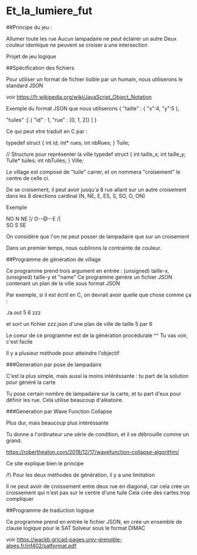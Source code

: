 # Et_la_lumiere_fut

##Principe du jeu : 

Allumer toute les rue
Aucun lampadaire ne peut éclairer un autre
Deux couleur identique ne peuvent se croiser a une intersection





Projet de jeu logique 



	

##Spécification des fichiers 

Pour utiliser un format de fichier lisible par un humain, nous utiliserons le standard JSON

voir https://fr.wikipedia.org/wiki/JavaScript_Object_Notation

Exemple du format JSON que nous utiliserons
{
  "taille" : {
	"x":4,
	"y":5
  },
	
 "tuiles" :[
   {
   "id" : 1,
   "rue" : [0, 1, 2]}
   ]
}

Ce qui peut etre traduit en C par : 

typedef struct {
    int id;
    int* rues;
    int nbRues;
} Tuile;

// Structure pour représenter la ville
typedef struct {
    int taille_x;
    int taille_y;
    Tuile* tuiles;
    int nbTuiles;
} Ville;


Le village est composé de "tuile" carrer, et on nommera "croisement" le centre de celle ci.

De se croisement, il peut avoir jusqu'a 8 rue allant sur un autre croisement dans les 8 directions cardinal (N, NE, E, ES, S, SO, O, ON)

Exemple 

NO N NE
  \|/
O--@--E
  /|\
SO S SE

On considère que l'on ne peut posser de lampadaire que sur un croisement

Dans un premier temps, nous oublirons la contrainte de couleur. 



##Programme de génération de village

Ce programme prend trois argument en entrée : (unsigned) taille-x, (unsigned) taille-y et "name" 
Ce programme genère un fichier JSON contenant un plan de la ville sous format JSON

Par exemple, si il est écrit en C, on devrait avoir quelle que chose comme ça :

./a.out 5 6 zzz

et sort un fichier zzz.json d'une plan de ville de taille 5 par 6


Le coeur de ce programme est de la génération procédurale ^^ Tu vas voir, c'est facile

Il y a plusieur méthode pour atteindre l'objectif

###Generation par pose de lampadaire

C'est la plus simple, mais aussi la moins intéréssante :
tu part de la solution pour généré la carte

Tu pose certain nombre de lampadaire sur la carte, et tu part d'eux pour définir les rue. Cela utilise beaucoup d'aléatoire.

###Generation par Wave Function Collapse

Plus dur, mais beaucoup plus intéréssante

Tu donne a l'ordinateur une série de condition, et il se débrouille comme un grand.

https://robertheaton.com/2018/12/17/wavefunction-collapse-algorithm/

Ce site explique bien le principe


/!\ Pour les deux méthodes de génération, il y a une limitation

Il ne peut avoir de croissement entre deux rue en diagonal, car cela crée un croissement qui n'est pas sur le centre d'une tuile
Cela crée des cartes trop compliquer

##Programme de traduction logique

Ce programme prend en entrée le fichier JSON, en crée un ensemble de clause logique pour le SAT Solveur sous le format DIMAC

voir https://wackb.gricad-pages.univ-grenoble-alpes.fr/inf402/satformat.pdf






